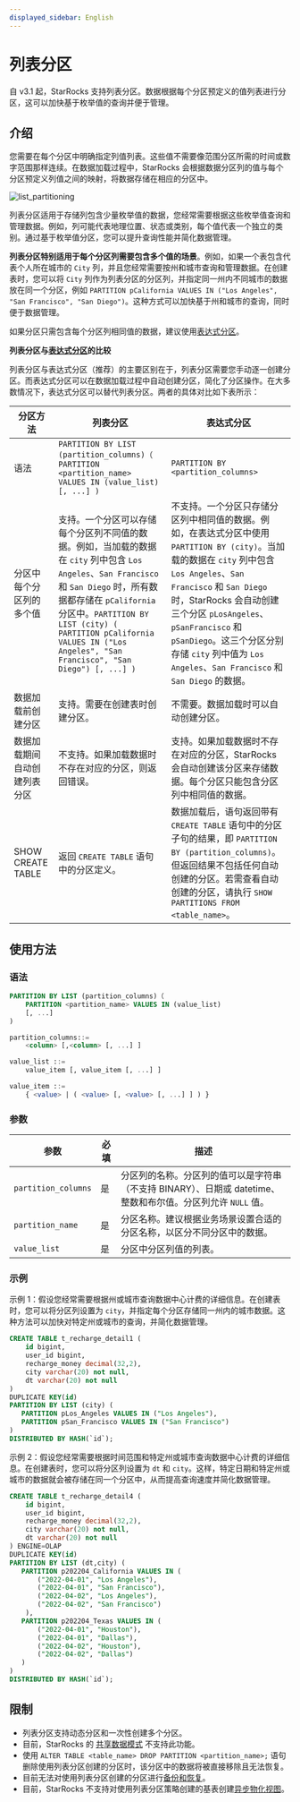 ```yaml
---
displayed_sidebar: English
---
```


# 列表分区

自 v3.1 起，StarRocks 支持列表分区。数据根据每个分区预定义的值列表进行分区，这可以加快基于枚举值的查询并便于管理。

## 介绍

您需要在每个分区中明确指定列值列表。这些值不需要像范围分区所需的时间或数字范围那样连续。在数据加载过程中，StarRocks 会根据数据分区列的值与每个分区预定义列值之间的映射，将数据存储在相应的分区中。

![list_partitioning](../assets/list_partitioning.png)

列表分区适用于存储列包含少量枚举值的数据，您经常需要根据这些枚举值查询和管理数据。例如，列可能代表地理位置、状态或类别，每个值代表一个独立的类别。通过基于枚举值分区，您可以提升查询性能并简化数据管理。

**列表分区特别适用于每个分区列需要包含多个值的场景**。例如，如果一个表包含代表个人所在城市的 `City` 列，并且您经常需要按州和城市查询和管理数据。在创建表时，您可以将 `City` 列作为列表分区的分区列，并指定同一州内不同城市的数据放在同一个分区，例如 `PARTITION pCalifornia VALUES IN ("Los Angeles", "San Francisco", "San Diego")`。这种方式可以加快基于州和城市的查询，同时便于数据管理。

如果分区只需包含每个分区列相同值的数据，建议使用[表达式分区](./expression_partitioning.md)。

**列表分区与[表达式分区](./expression_partitioning.md)的比较**

列表分区与表达式分区（推荐）的主要区别在于，列表分区需要您手动逐一创建分区。而表达式分区可以在数据加载过程中自动创建分区，简化了分区操作。在大多数情况下，表达式分区可以替代列表分区。两者的具体对比如下表所示：

|分区方法|**列表分区**|**表达式分区**|
|---|---|---|
|语法|`PARTITION BY LIST (partition_columns)（ PARTITION <partition_name> VALUES IN (value_list) [, ...] )`|`PARTITION BY <partition_columns>`|
|分区中每个分区列的多个值|支持。一个分区可以存储每个分区列不同值的数据。例如，当加载的数据在 `city` 列中包含 `Los Angeles`、`San Francisco` 和 `San Diego` 时，所有数据都存储在 `pCalifornia` 分区中。`PARTITION BY LIST (city) ( PARTITION pCalifornia VALUES IN ("Los Angeles", "San Francisco", "San Diego") [, ...] )`|不支持。一个分区只存储分区列中相同值的数据。例如，在表达式分区中使用 `PARTITION BY (city)`。当加载的数据在 `city` 列中包含 `Los Angeles`、`San Francisco` 和 `San Diego` 时，StarRocks 会自动创建三个分区 `pLosAngeles`、`pSanFrancisco` 和 `pSanDiego`。这三个分区分别存储 `city` 列中值为 `Los Angeles`、`San Francisco` 和 `San Diego` 的数据。|
|数据加载前创建分区|支持。需要在创建表时创建分区。|不需要。数据加载时可以自动创建分区。|
|数据加载期间自动创建列表分区|不支持。如果加载数据时不存在对应的分区，则返回错误。|支持。如果加载数据时不存在对应的分区，StarRocks 会自动创建该分区来存储数据。每个分区只能包含分区列中相同值的数据。|
|SHOW CREATE TABLE|返回 `CREATE TABLE` 语句中的分区定义。|数据加载后，语句返回带有 `CREATE TABLE` 语句中的分区子句的结果，即 `PARTITION BY (partition_columns)`。但返回结果不包括任何自动创建的分区。若需查看自动创建的分区，请执行 `SHOW PARTITIONS FROM <table_name>`。|

## 使用方法

### 语法

```sql
PARTITION BY LIST (partition_columns)（
    PARTITION <partition_name> VALUES IN (value_list)
    [, ...]
)

partition_columns::= 
    <column> [,<column> [, ...] ]

value_list ::=
    value_item [, value_item [, ...] ]

value_item ::=
    { <value> | ( <value> [, <value> [, ...] ] ) }    
```

### 参数

|**参数**|**必填**|**描述**|
|---|---|---|
|`partition_columns`|是|分区列的名称。分区列的值可以是字符串（不支持 BINARY）、日期或 datetime、整数和布尔值。分区列允许 `NULL` 值。|
|`partition_name`|是|分区名称。建议根据业务场景设置合适的分区名称，以区分不同分区中的数据。|
|`value_list`|是|分区中分区列值的列表。|

### 示例

示例 1：假设您经常需要根据州或城市查询数据中心计费的详细信息。在创建表时，您可以将分区列设置为 `city`，并指定每个分区存储同一州内的城市数据。这种方法可以加快对特定州或城市的查询，并简化数据管理。

```SQL
CREATE TABLE t_recharge_detail1 (
    id bigint,
    user_id bigint,
    recharge_money decimal(32,2), 
    city varchar(20) not null,
    dt varchar(20) not null
)
DUPLICATE KEY(id)
PARTITION BY LIST (city) (
   PARTITION pLos_Angeles VALUES IN ("Los Angeles"),
   PARTITION pSan_Francisco VALUES IN ("San Francisco")
)
DISTRIBUTED BY HASH(`id`);
```

示例 2：假设您经常需要根据时间范围和特定州或城市查询数据中心计费的详细信息。在创建表时，您可以将分区列设置为 `dt` 和 `city`。这样，特定日期和特定州或城市的数据就会被存储在同一个分区中，从而提高查询速度并简化数据管理。

```SQL
CREATE TABLE t_recharge_detail4 (
    id bigint,
    user_id bigint,
    recharge_money decimal(32,2), 
    city varchar(20) not null,
    dt varchar(20) not null
) ENGINE=OLAP
DUPLICATE KEY(id)
PARTITION BY LIST (dt,city) (
   PARTITION p202204_California VALUES IN (
       ("2022-04-01", "Los Angeles"),
       ("2022-04-01", "San Francisco"),
       ("2022-04-02", "Los Angeles"),
       ("2022-04-02", "San Francisco")
    ),
   PARTITION p202204_Texas VALUES IN (
       ("2022-04-01", "Houston"),
       ("2022-04-01", "Dallas"),
       ("2022-04-02", "Houston"),
       ("2022-04-02", "Dallas")
   )
)
DISTRIBUTED BY HASH(`id`);
```

## 限制

- 列表分区支持动态分区和一次性创建多个分区。
- 目前，StarRocks 的 [共享数据模式](../deployment/shared_data/s3.md) 不支持此功能。
- 使用 `ALTER TABLE <table_name> DROP PARTITION <partition_name>;` 语句删除使用列表分区创建的分区时，该分区中的数据将被直接移除且无法恢复。
- 目前无法对使用列表分区创建的分区进行[备份和恢复](../administration/Backup_and_restore.md)。
- 目前，StarRocks 不支持对使用列表分区策略创建的基表创建[异步物化视图](../using_starrocks/Materialized_view.md)。